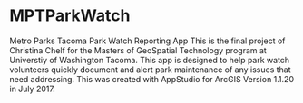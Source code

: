 # MPTParkWatch
Metro Parks Tacoma Park Watch Reporting App
This is the final project of Christina Chelf for the Masters of GeoSpatial Technology program at Universtiy of Washington Tacoma.
This app is designed to help park watch volunteers quickly document and alert park maintenance of any issues that need addressing. This was created with AppStudio for ArcGIS Version 1.1.20 in July 2017.



